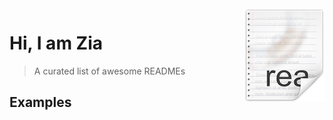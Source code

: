 <img src="icon.png" align="right" />

# Hi, I am Zia
> A curated list of awesome READMEs




## Examples
